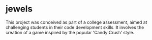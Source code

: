 # jewels
This project was conceived as part of a college assessment, aimed at challenging students in their code development skills. It involves the creation of a game inspired by the popular 'Candy Crush' style.
